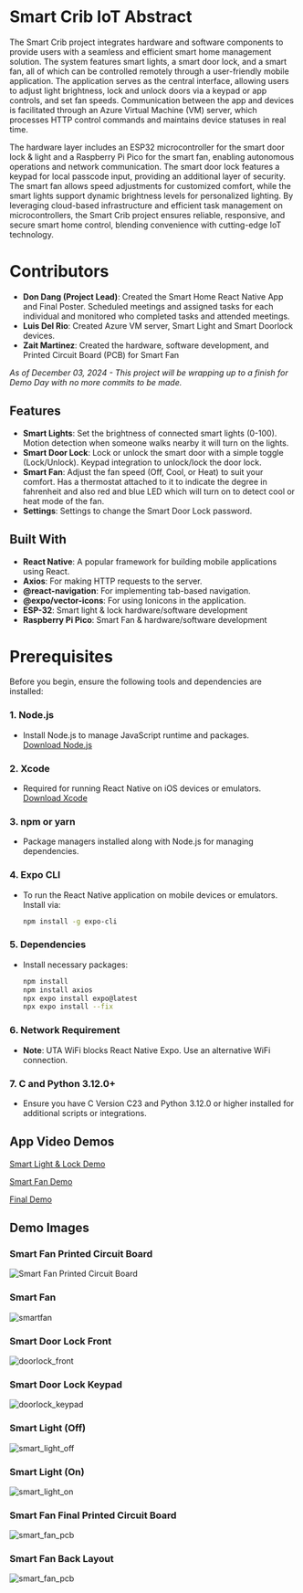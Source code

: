 # Smart Crib IoT Abstract

The Smart Crib project integrates hardware and software components to provide users with a seamless and efficient smart home management solution. The system features smart lights, a smart door lock, and a smart fan, all of which can be controlled remotely through a user-friendly mobile application. The application serves as the central interface, allowing users to adjust light brightness, lock and unlock doors via a keypad or app controls, and set fan speeds. Communication between the app and devices is facilitated through an Azure Virtual Machine (VM) server, which processes HTTP control commands and maintains device statuses in real time.

The hardware layer includes an ESP32 microcontroller for the smart door lock & light and a Raspberry Pi Pico for the smart fan, enabling autonomous operations and network communication. The smart door lock features a keypad for local passcode input, providing an additional layer of security. The smart fan allows speed adjustments for customized comfort, while the smart lights support dynamic brightness levels for personalized lighting. By leveraging cloud-based infrastructure and efficient task management on microcontrollers, the Smart Crib project ensures reliable, responsive, and secure smart home control, blending convenience with cutting-edge IoT technology.

# Contributors
-  **Don Dang (Project Lead)**: Created the Smart Home React Native App and Final Poster. Scheduled meetings and assigned tasks for each individual and monitored who completed tasks and attended meetings.
-  **Luis Del Rio**: Created Azure VM server, Smart Light and Smart Doorlock devices. 
-  **Zait Martinez**: Created the hardware, software development, and Printed Circuit Board (PCB) for Smart Fan

*As of December 03, 2024 - This project will be wrapping up to a finish for Demo Day with no more commits to be made.*

## Features

- **Smart Lights**: Set the brightness of connected smart lights (0-100). Motion detection when someone walks nearby it will turn on the lights.
- **Smart Door Lock**: Lock or unlock the smart door with a simple toggle (Lock/Unlock). Keypad integration to unlock/lock the door lock.
- **Smart Fan**: Adjust the fan speed (Off, Cool, or Heat) to suit your comfort. Has a thermostat attached to it to indicate the degree in fahrenheit and also red and blue LED which will turn on to detect cool or heat mode of the fan.
- **Settings**: Settings to change the Smart Door Lock password.

## Built With

- **React Native**: A popular framework for building mobile applications using React.
- **Axios**: For making HTTP requests to the server.
- **@react-navigation**: For implementing tab-based navigation.
- **@expo/vector-icons**: For using Ionicons in the application.
- **ESP-32**: Smart light & lock hardware/software development
- **Raspberry Pi Pico**: Smart Fan & hardware/software development

# Prerequisites

Before you begin, ensure the following tools and dependencies are installed:

### 1. **Node.js**
   - Install Node.js to manage JavaScript runtime and packages.  
   [Download Node.js](https://nodejs.org/)

### 2. **Xcode**
   - Required for running React Native on iOS devices or emulators.  
   [Download Xcode](https://developer.apple.com/xcode/)

### 3. **npm or yarn**
   - Package managers installed along with Node.js for managing dependencies.

### 4. **Expo CLI**
   - To run the React Native application on mobile devices or emulators. Install via:
     ```bash
     npm install -g expo-cli
     ```

### 5. **Dependencies**
   - Install necessary packages:
     ```bash
     npm install
     npm install axios
     npx expo install expo@latest
     npx expo install --fix
     ```

### 6. **Network Requirement**
   - **Note**: UTA WiFi blocks React Native Expo. Use an alternative WiFi connection.

### 7. **C and Python 3.12.0+**
   - Ensure you have C Version C23 and Python 3.12.0 or higher installed for additional scripts or integrations.


## App Video Demos
[Smart Light & Lock Demo](https://www.youtube.com/watch?v=xLqYLixEVfE)

[Smart Fan Demo](https://www.youtube.com/shorts/cb8d_wNGdIk)

[Final Demo](https://youtu.be/l44uO0imUA0?si=sPAH7cayEWo_ZzFX)



## Demo Images
### Smart Fan Printed Circuit Board
![Smart Fan Printed Circuit Board](https://github.com/user-attachments/assets/38e58b25-7ef9-4a2c-a602-1b57cadaa950)
### Smart Fan
![smartfan](https://github.com/user-attachments/assets/228eeb5b-4c4a-4481-beed-48c52abebc90)
### Smart Door Lock Front
![doorlock_front](https://github.com/user-attachments/assets/7e719720-0bbe-4ef5-94f9-4bee3648675a)
### Smart Door Lock Keypad
![doorlock_keypad](https://github.com/user-attachments/assets/baf48498-03ff-4a5e-af4b-974112406d6c)
### Smart Light (Off)
![smart_light_off](https://github.com/user-attachments/assets/d279b928-8816-485b-9071-0d43e1bdcaa5)
### Smart Light (On)
![smart_light_on](https://github.com/user-attachments/assets/37215d81-a919-42f2-9cb9-87bf2047a19b)
### Smart Fan Final Printed Circuit Board
![smart_fan_pcb](https://github.com/user-attachments/assets/b9802520-ff38-41d6-85c3-eae28501a544)

### Smart Fan Back Layout
![smart_fan_pcb](https://github.com/user-attachments/assets/232d3974-a2aa-4322-b177-dcacd758ac8d)



